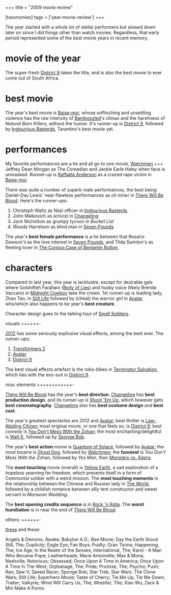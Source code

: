 +++
title = "2009 movie review"

[taxonomies]
tags = ['year-movie-review']
+++

The year started with a whole lot of stellar performers but slowed down
later on since I did things other than watch movies. Regardless, that
early period represented some of the best movie years in recent memory.

movie of the year
=================

The super-fresh [District 9] takes the title, and is also the best movie
to ever come out of South Africa.

best movie
==========

The year\'s best movie is [Baise-moi], whose unflinching and unsettling
violence has the raw intensity of [Bamboozled]\'s climax and the
harshness of *Natural Born Killers*, without the humor. It\'s runner-up
is [District 9], followed by [Inglourious Basterds], Tarantino\'s best
movie yet.

performances
============

My favorite performances are a tie and all go to one movie, [Watchmen]
+++ Jeffrey Dean Morgan as The Comedian and Jackie Earle Haley when face
is unmasked. Runner-up is [Raffaëla Anderson] as a crazed rape victim in
[Baise-moi].

There was quite a number of superb male performances, the best being
Daniel-Day Lewis\' near-flawless performances as oil miner in [There
Will Be Blood]. Here\'s the runner-ups:

1.  Christoph Waltz as Nazi officer in [Inglourious Basterds]
2.  John Malkovich as activist in [Changeling]
3.  Jack Nicholson as grumpy tycoon in *Bucket List*
4.  Woody Harrelson as blind man in [Seven Pounds]

The year\'s **best female performance** is a tie between that Rosario
Dawson\'s as the love interest in [Seven Pounds], and Tilda Swinton\'s
as fleeting lover in [The Curious Case of Benjamin Button].

characters
==========

Compared to last year, this year is lacklustre, except for desirable
gals where Golshifteh Farahani ([Body of Lies][Seven Pounds]) and husky
voice (likely Brenda Vaccaro) in [Midnight Cowboy] take the crown. 1st
runner-up is leading lady, Zhao Tao, in [Still Life] followed by (cheat)
the warrior girl in [Avatar], who/which also happens to be year\'s
**best creature**.

Character design goes to the talking toys of [Small Soldiers].

visuals
++++++-

[2012] has some seriously explosive visual effects, among the best ever.
The runner-ups:

1.  [Transformers 2]
2.  [Avatar]
3.  [District 9]

The best visual effects artefact is the robo-bikes in [Terminator
Salvation], which ties with the exo-suit in [District 9].

misc elements
++++++++++++-

[There Will Be Blood] has the year\'s **best direction**. [Changeling]
has **best production design**, and its runner-up is [Shoot \'Em Up],
which however gets **best cinematography**. [Changeling] also has **best
costume design** and **best cast**.

The year\'s greatest spectacles are *2012* and [Avatar]; best thriller
is [Law-Abiding Citizen]; most original movie, or one that feels so, is
[District 9]; best comedy is [You Don\'t Mess With the Zohan]; the most
enchanting/delightful is [Wall-E][You Don\'t Mess With the Zohan],
followed up by [Sponge Bob].

The year\'s **best action** movie is [Quantum of Solace], followed by
[Avatar]; the most bizarre is [Ghost Dog], followed by [Watchmen]; the
**funniest** is *You Don\'t Mess With the Zohan*, followed by *Yes Man*,
then [Monsters vs. Aliens][Still Life].

The **most touching** movie (overall) is [Yellow Earth], a sad
exploration of a hopeless yearning for freedom, which presents itself in
a form of Communist soldier with a weird mission. The **most touching
moments** is the relationship between the Chinese and Russian lady in
[The World], followed by a childish romance between silly tent
constructor and sweet servant in *Monsoon Wedding*.

The **best opening credits sequence** is in [Rock \'n Rolla][Shoot \'Em
Up]. The **worst humiliation** is in near the end of [There Will Be
Blood].

others:
++++++-

[these] and these:

Angels & Demons; Awake; Babylon A.D.; Bee Movie; Day the Earth Stood
Still, The; Duplicity; Eagle Eye; Fan Boys; Frailty; Gran Torino;
Happening, The; Ice Age; In the Realm of the Senses; International, The;
Karol - A Man Who Became Pope; Leatherheads; Marie Antoinette; Max &
Mona; Nashville; Notorious; Obsessed; Once Upon A Time in America; Once
Upon A Time In The West; Orphanage, The; Pride; Promise, The; Psycho;
Push; Ran; Saw V; Speed Racer; Sponge Bob; Star Trek; Star Wars: The
Clone Wars; Still Life; Superhero Movie; Taste of Cherry; Tie Me Up, Tie
Me Down; Traitor; Valkyrie; Wind Will Carry Us, The; Wrestler, The; Xiao
Wu; Zack & Miri Make A Porno

  [District 9]: http://movies.tshepang.net/district-9-2009
  [Baise-moi]: http://movies.tshepang.net/baise-moi-2000
  [Bamboozled]: http://movies.tshepang.net/bamboozled-2000
  [Inglourious Basterds]: http://movies.tshepang.net/inglourious-basterds-2009
  [Watchmen]: http://movies.tshepang.net/watchmen-2009
  [Raffaëla Anderson]: http://en.wikipedia.org/wiki/Raffa%C3%ABla_Anderson
  [There Will Be Blood]: http://movies.tshepang.net/there-will-be-blood-2007
  [Changeling]: http://movies.tshepang.net/changeling-2008
  [Seven Pounds]: http://movies.tshepang.net/recent-movies-2009-04-14
  [The Curious Case of Benjamin Button]: http://movies.tshepang.net/finchers-most-pointless-yet
  [Midnight Cowboy]: http://movies.tshepang.net/recent-movies-2009-07-13
  [Still Life]: http://movies.tshepang.net/recent-movies-2009-09-30
  [Avatar]: http://movies.tshepang.net/avatar-2009
  [Small Soldiers]: http://movies.tshepang.net/small-soldiers-1998
  [2012]: http://movies.tshepang.net/2012-2009
  [Transformers 2]: http://movies.tshepang.net/transformers-revenge-of-the-fallen-2009
  [Terminator Salvation]: http://movies.tshepang.net/terminator-salvation-2009
  [Shoot \'Em Up]: http://movies.tshepang.net/recent-movies-2009-03-06
  [Law-Abiding Citizen]: http://movies.tshepang.net/law-abiding-citizen-2009
  [You Don\'t Mess With the Zohan]: http://movies.tshepang.net/many-recent-movies-2009-02-27
  [Sponge Bob]: http://movies.tshepang.net/recent-movies-2009-10-23
  [Quantum of Solace]: http://movies.tshepang.net/quantum-of-solace-2008
  [Ghost Dog]: http://movies.tshepang.net/ghost-dog
  [Yellow Earth]: http://movies.tshepang.net/yellow-earth-1984
  [The World]: http://movies.tshepang.net/more-of-jia
  [these]: http://movies.tshepang.net/tag/2009-movie/
